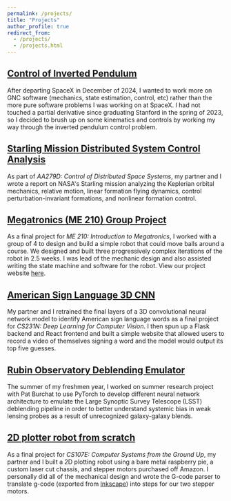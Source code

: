 ```yaml
---
permalink: /projects/
title: "Projects"
author_profile: true
redirect_from: 
  - /projects/
  - /projects.html
---
```



## [Control of Inverted Pendulum](/files/inverted_pendulum/inverted_pendulm.html)

After departing SpaceX in December of 2024, I wanted to work more on GNC software (mechanics, state estimation, control, etc) rather than the more pure software problems I was working on at SpaceX. I had not touched a partial derivative since graduating Stanford in the spring of 2023, so I decided to brush up on some kinematics and controls by working my way through the inverted pendulum control problem.

## [Starling Mission Distributed System Control Analysis](https://drive.google.com/file/d/1IZp61ES1jcYmPNGCX5coH_GLsXfdG6Gs/view)

As part of *AA279D: Control of Distributed Space Systems*, my partner and I wrote a report on NASA's Starling mission analyzing the Keplerian orbital mechanics, relative motion, linear formation flying dynamics, control perturbation-invariant formations, and nonlinear formation control.

## [Megatronics (ME 210) Group Project](https://polygnomial.github.io/me210-project/)

As a final project for *ME 210: Introduction to Megatronics*, I worked with a group of 4 to design and build a simple robot that could move balls around a course. We designed and built three progressively complex iterations of the robot in 2.5 weeks. I was lead of the mechanic design and also assisted writing the state machine and software for the robot. View our project website [here](https://polygnomial.github.io/me210-project/). 

## [American Sign Language 3D CNN](https://paxtonsc.github.io/images/CS213n_project_final.pdf)

My partner and I retrained the final layers of a 3D convolutional neural network model to identify American sign language words as a final project for *CS231N: Deep Learning for Computer Vision*. I then spun up a Flask backend and React frontend and built a simple website that allowed users to record a video of themselves signing a word and the model would output its top five guesses.

## [Rubin Observatory Deblending Emulator](/files/LSSTpresentation.pdf)

The summer of my freshmen year, I worked on summer research project with Pat Burchat to use PyTorch to develop different neural network architecture to emulate the Large Synoptic Survey Telescope (LSST) deblending pipeline in order to better understand systemic bias in weak lensing probes as a result of unrecognized galaxy-galaxy blends.

## [2D plotter robot from scratch](/images/projects/cs107e.mp4)

As a final project for *CS107E: Computer Systems from the Ground Up*, my partner and I built a 2D plotting robot using a bare metal raspberry pie, a custom laser cut chassis, and stepper motors purchased off Amazon. I personally did all of the mechanical design and wrote the G-code parser to translate g-code (exported from [Inkscape](https://inkscape.org/)) into steps for our two stepper motors. 

